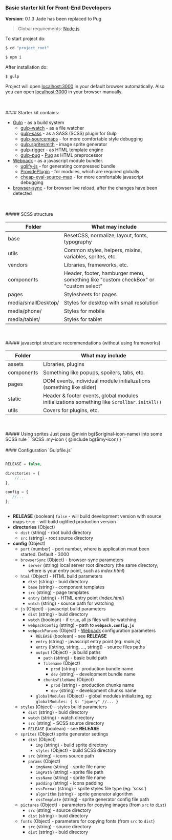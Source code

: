 ### Basic starter kit for Front-End Developers
**Version:** 0.1.3
Jade has been replaced to Pug
> Global requirements: [Node.js](https://nodejs.org/)

To start project do:

```sh
$ cd "project_root"
```
```sh
$ npm i
```

After installation do:
```sh
$ gulp
```

Project will open [localhost:3000](http://localhost:3000) in your default browser automatically.
Also you can open [localhost:3000](http://localhost:3000) in your browser manually.

<br/>
<br/>
#### Starter kit contains:

+ [Gulp](http://gulpjs.com/) - as a build system
    + [gulp-watch](https://github.com/floatdrop/gulp-watch) - as a file watcher
    + [gulp-sass](https://github.com/dlmanning/gulp-sass) - as a SASS (SCSS) plugin for Gulp
    + [gulp-sourcemaps](https://github.com/floridoo/gulp-sourcemaps) - for more comfortable style debugging
    + [gulp.spritesmith](https://github.com/twolfson/gulp.spritesmith) - image sprite generator
    + [gulp-rigger](https://github.com/kuzyk/gulp-rigger) - as HTML template engine
    + [gulp-pug](https://github.com/jamen/gulp-pug) - [Pug](https://github.com/pugjs/pug) as HTML preprocessor
+ [Webpack](https://webpack.github.io/) - as a javascript module bundler.
    + [uglify-js](https://github.com/mishoo/UglifyJS2) - for generating compressed bundle
    + [ProvidePlugin](https://webpack.github.io/docs/list-of-plugins.html#provideplugin) - for modules, which are required globally
    + [cheap-eval-source-map](http://webpack.github.io/docs/build-performance.html) - for more comfortable javascript debugging
+ [browser-sync](https://github.com/browsersync/browser-sync) - for browser live reload, after the changes have been detected

<br/>
<br/>
##### SCSS structure

Folder | What may include
------------ | -------------
base | ResetCSS, normalize, layout, fonts, typography
utils | Common styles, helpers, mixins, variables, sprites, etc.
vendors | Libraries, frameworks, etc.
components | Header, footer, hamburger menu, something like "custom checkBox" or "custom select"
pages | Stylesheets for pages
media/smallDesktop/ | Styles for desktop with small resolution
media/phone/ | Styles for mobile
media/tablet/ | Styles for tablet

<br/>
<br/>
##### javascript structure recommendations (without using frameworks)

Folder | What may include
------------ | -------------
assets | Libraries, plugins
components | Something like popups, spoilers, tabs, etc.
pages | DOM events, individual module initializations (something like slider)
static | Header & footer events, global modules initializations something like ```Scrollbar.initAll()```
utils | Covers for plugins, etc.

<br/>
<br/>
##### Using sprites
Just pass @mixin bg($original-icon-name) into some SCSS rule
```SCSS
.my-icon {
    @include bg($my-icon)
}
```

<br/>
<br/>
#### Configuration `Gulpfile.js`

```javascript

RELEASE = false,

directories = {
    //...
},

config = {
   //...
};
    
```

+ **RELEASE** (boolean) 
`false` - will build development version with source maps
`true` - will build uglified production version
+ **directories** (Object)
    + `dist` (string) - root build directory
    + `src` (string) - root source directory
+ **config** (Object)
    + `port` (number) - port number, where is application must been started. Default - 3000
    + `browserSync` (Object) - browser-sync parameters
        + `server` (string) local server root directory (the same directory, where is your entry point, such as _index.html_)
    + `html` (Object) - HTML build parameters
        + `dist` (string) - buid directory 
        + `base` (string) - component templates
        + `src` (string) - page templates
        + `entry` (string) - HTML entry point (_index.html_)
        + `watch` (string) - source path for watching
    + `js` (Object) - javascript build parameters
        + `dist` (string) - buid directory 
        + `watch` (boolean) - if `true`, all js files will be watching 
        + `webpackConfig` (string) - path to **`webpack.config.js`**
        + `webpackParams` (Object) - [Webpack](https://webpack.github.io/) configuration parameters
             + `RELEASE` (boolean) - see **RELEASE**
             + `entry` (string) - javascript entry point (eg: _main.js_)
             + `entry` ([string, string, ..., string]) - source files paths
             + `output` (Object) - js build paths
                + `path` (string) - basic build path
                + `filename` (Object)
                    + `prod` {string) - production bundle name
                    + `dev` {string) - development bundle name
                + `chunksFileName` (Object)
                    + `prod` {string) - production chunks name
                    + `dev` {string) - development chunks name
             + `globalModules` (Object) - global modules initializing, eg:
             `
             globalModules: {
                  $: "jquery"
                  //...
                }
             `
    + `styles` (Object) - styles build parameters
        + `dist` (string) - buid directory 
        + `watch` (string) - watch directory
        + `src` (string) - SCSS source directory
        + `RELEASE` (boolean) - see **RELEASE**
    + `sprites` (Object) sprite generator settings
        + `dist` (Object)
            + `img` (string) - build sprite directory
            + `styles` (Object) - build SCSS directory
        + `src` (string) - icons source path
        + `params` (Object)
            + `imgName` (string) - sprite file name
            + `imgPath` (string) - sprite file path
            + `cssName` (string) - sprite file name
            + `padding` (string) - icons padding
            + `cssFormat` (string) - sprite styles file type (eg: 'scss')
            + `algorithm` (string) - sprite generator algorithm
            + `cssTemplate` (string) - sprite generator config file path
    + `pictures` (Object) - parameters for copying images  (from `src` to `dist`)
        + `src` (string) - source directory
        + `dist` (string) - buid directory
    + `fonts` (Object) - parameters for copying fonts (from `src` to `dist`)
        + `src` (string) - source directory
        + `dist` (string) - buid directory